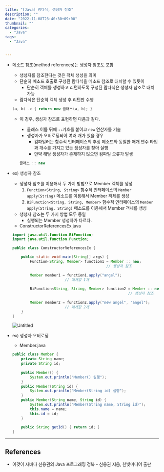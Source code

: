 ```yaml
---
title: "[Java] 람다식, 생성자 참조"
description: ""
date: "2022-11-08T23:40:30+09:00"
thumbnail: ""
categories:
  - "Java"
tags:
  - "Java"


---
```

<!--more-->

- 메소드 참조(method references)는 생성자 참조도 포함
    - 생성자를 참조한다는 것은 객체 생성을 의미
    - 단순히 메소드 호출로 구성된 람다식을 메소드 참조로 대치할 수 있듯이
        - 단순히 객체를 생성하고 리턴하도록 구성된 람다식은 생성자 참조로 대치 가능
    - 람다식은 단순히 객체 생성 후 리턴만 수행
    
    ```java
    (a, b) -> { return new 클래스(a, b); }
    ```
    
    - 이 경우, 생성자 참조로 표현하면 다음과 같다.
        - 클래스 이름 뒤에 `::`기호를 붙이고 `new` 연산자를 기술
        - 생성자가 오버로딩되어 여러 개가 있을 경우
            - 컴파일러는 함수적 인터페이스의 추상 메소드와 동일한 매개 변수 타입과 개수를 가지고 있는 생성자를 찾아 실행
            - 만약 해당 생성자가 존재하지 않으면 컴파일 오류가 발생
        
        ```java
        클래스 :: new
        ```
        
- ex) 생성자 참조
    - 생성자 참조를 이용해서 두 가지 방법으로 Member 객체를 생성
        1. `Function<String, String>` 함수적 인터페이스의 `Member apply(String)` 메소드를 이용해서 Member 객체를 생성
        2. `BiFunction<String, String, Member>` 함수적 인터페이스의 `Member apply(String, String)` 메소드를 이용해서 Member 객체를 생성
    - 생성자 참조는 두 가지 방법 모두 동일
        - 실행되는 Member 생성자가 다르다.
    - ConstructorReferencesEx.java
    
    ```java
    import java.util.function.BiFunction;
    import java.util.function.Function;
    
    public class ConstructorReferencesEx {
    
    	public static void main(String[] args) {
    		Function<String, Member> function1 = Member :: new;
    		                                   // 생성자 참조
    		
    		Member member1 = function1.apply("angel");
    		                // 매개값 1개
    		
    		BiFunction<String, String, Member> function2 = Member :: new;
    		                                             // 생성자 참조
    		
    		Member member2 = function2.apply("new angel", "angel");
    		                // 매개값 2개
    	}
    }
    ```
    
    ![Untitled](/images/lang_java/lambda/생성자_참조/Untitled.png)
    
- ex) 생성자 오버로딩
    - Member.java
    
    ```java
    public class Member {
    	private String name;
    	private String id;
    	
    	public Member() {
    		System.out.println("Member() 실행");
    	}
    	public Member(String id) {
    		System.out.println("Member(String id) 실행");
    	}
    	public Member(String name, String id) {
    		System.out.println("Member(String name, String id)");
    		this.name = name;
    		this.id = id;
    	}
    	
    	public String getId() { return id; }
    }
    ```
    

---

## References

- 이것이 자바다 신용권의 Java 프로그래밍 정복 - 신용권 지음, 한빛미디어 출판